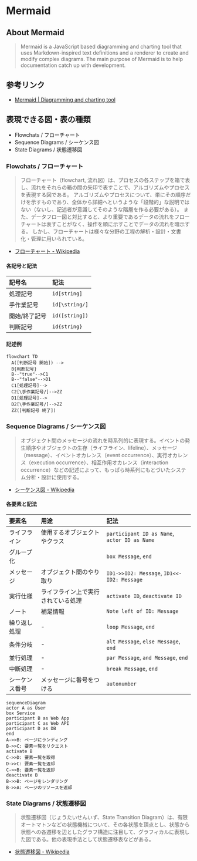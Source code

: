 # Mermaid

## About Mermaid 

> Mermaid is a JavaScript based diagramming and charting tool that uses Markdown-inspired text definitions and a renderer to create and modify complex diagrams.
The main purpose of Mermaid is to help documentation catch up with development.

## 参考リンク

- [Mermaid | Diagramming and charting tool](http://mermaid.js.org/)

## 表現できる図・表の種類

- Flowchats / フローチャート
- Sequence Diagrams / シーケンス図
- State Diagrams / 状態遷移図

### Flowchats / フローチャート

> フローチャート（flowchart, 流れ図）は、プロセスの各ステップを箱で表し、流れをそれらの箱の間の矢印で表すことで、アルゴリズムやプロセスを表現する図である。
アルゴリズムやプロセスについて、単にその順序だけを示すものであり、全体から詳細へというような「段階的」な説明ではない（ないし、記述者が意識してそのような階層を作る必要がある）。
また、データフロー図と対比すると、より重要であるデータの流れをフローチャートは表すことがなく、操作を順に示すことでデータの流れを暗示する。
しかし、フローチャートは様々な分野の工程の解析・設計・文書化・管理に用いられている。

- [フローチャート - Wikipedia](https://ja.wikipedia.org/wiki/%E3%83%95%E3%83%AD%E3%83%BC%E3%83%81%E3%83%A3%E3%83%BC%E3%83%88)

#### 各記号と記法

| 記号名 | 記法 |
| :--- | :--- |
| 処理記号 | `id[string]` |
| 手作業記号 | `id[\string/]` |
| 開始/終了記号 | `id([string])` |
| 判断記号 | `id{string}` |

#### 記述例

```mermaid
flowchart TD
  A([判断記号 開始]) -->
  B{判断記号}
  B--"true"-->C1
  B--"false"-->D1
  C1[処理記号]-->
  C2[\手作業記号/]-->ZZ
  D1[処理記号]-->
  D2[\手作業記号/]-->ZZ
  ZZ([判断記号 終了])
```

### Sequence Diagrams / シーケンス図

> オブジェクト間のメッセージの流れを時系列的に表現する。イベントの発生順序やオブジェクトの生存（ライフライン、lifeline）、メッセージ（message）、イベントオカレンス（event occurrence）、実行オカレンス（execution occurrence）、相互作用オカレンス（interaction occurrence）などの記述によって、もっぱら時系列にもとづいたシステム分析・設計に使用する。

- [シーケンス図 - Wikipedia](https://ja.wikipedia.org/wiki/%E3%82%B7%E3%83%BC%E3%82%B1%E3%83%B3%E3%82%B9%E5%9B%B3)

#### 各要素と記法

| 要素名 | 用途 | 記法 |
| :--- | :--- | :--- |
| ライフライン | 使用するオブジェクトやクラス | `participant ID as Name`, `actor ID as Name` |
| グループ化 |  | `box Message`, `end` |
| メッセージ | オブジェクト間のやり取り | `ID1->>ID2: Message`, `ID1<<-ID2: Message` |
| 実行仕様 | ライフライン上で実行されている処理 | `activate ID`, `deactivate ID` |
| ノート | 補足情報 | `Note left of ID: Message` |
| 繰り返し処理 | - | `loop Message`, `end` |
| 条件分岐 | - | `alt Message`, `else Message`, `end` |
| 並行処理 | - | `par Message`, `and Message`, `end` |
| 中断処理 | - | `break Message`, `end` |
| シーケンス番号 | メッセージに番号をつける | `autonumber` |

```mermaid
sequenceDiagram
actor A as User
box Service
participant B as Web App
participant C as Web API
participant D as DB
end
A->>B: ページにランディング
B->>C: 要素一覧をリクエスト
activate B
C->>D: 要素一覧を取得
D->>C: 要素一覧を返却
C->>B: 要素一覧を返却
deactivate B
B->>B: ページをレンダリング
B->>A: ページのリソースを返却
```

### State Diagrams / 状態遷移図

> 状態遷移図（じょうたいせんいず、State Transition Diagram）は、有限オートマトンなどの状態機械について、その各状態を頂点とし、状態から状態への各遷移を辺としたグラフ構造に注目して、グラフィカルに表現した図である。他の表現手法として状態遷移表などがある。

- [状態遷移図 - Wikipedia](https://ja.wikipedia.org/wiki/%E7%8A%B6%E6%85%8B%E9%81%B7%E7%A7%BB%E5%9B%B3)
